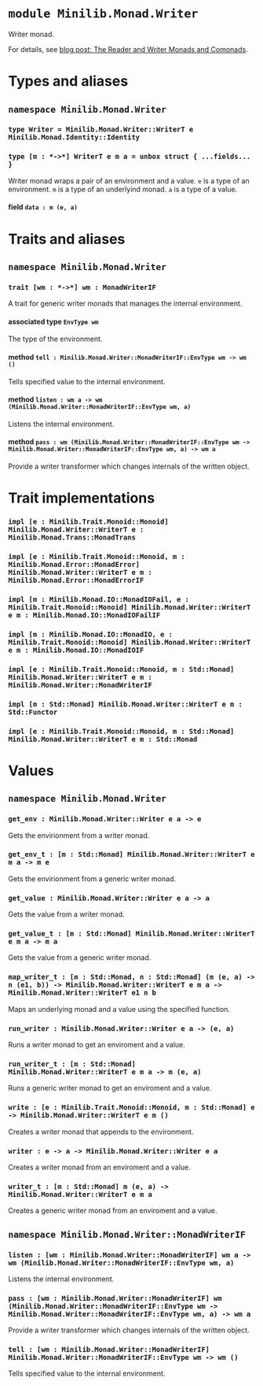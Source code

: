 # `module Minilib.Monad.Writer`

Writer monad.

For details, see [blog post: The Reader and Writer Monads and Comonads](https://www.olivierverdier.com/posts/2014/12/31/reader-writer-monad-comonad/).

# Types and aliases

## `namespace Minilib.Monad.Writer`

### `type Writer = Minilib.Monad.Writer::WriterT e Minilib.Monad.Identity::Identity`

### `type [m : *->*] WriterT e m a = unbox struct { ...fields... }`

Writer monad wraps a pair of an environment and a value.
`e` is a type of an environment.
`m` is a type of an underlyind monad.
`a` is a type of a value.

#### field `data : m (e, a)`

# Traits and aliases

## `namespace Minilib.Monad.Writer`

### `trait [wm : *->*] wm : MonadWriterIF`

A trait for generic writer monads that manages the internal environment.

#### associated type `EnvType wm`

The type of the environment.

#### method `tell : Minilib.Monad.Writer::MonadWriterIF::EnvType wm -> wm ()`

Tells specified value to the internal environment.

#### method `listen : wm a -> wm (Minilib.Monad.Writer::MonadWriterIF::EnvType wm, a)`

Listens the internal environment.

#### method `pass : wm (Minilib.Monad.Writer::MonadWriterIF::EnvType wm -> Minilib.Monad.Writer::MonadWriterIF::EnvType wm, a) -> wm a`

Provide a writer transformer which changes internals of the written object.

# Trait implementations

### `impl [e : Minilib.Trait.Monoid::Monoid] Minilib.Monad.Writer::WriterT e : Minilib.Monad.Trans::MonadTrans`

### `impl [e : Minilib.Trait.Monoid::Monoid, m : Minilib.Monad.Error::MonadError] Minilib.Monad.Writer::WriterT e m : Minilib.Monad.Error::MonadErrorIF`

### `impl [m : Minilib.Monad.IO::MonadIOFail, e : Minilib.Trait.Monoid::Monoid] Minilib.Monad.Writer::WriterT e m : Minilib.Monad.IO::MonadIOFailIF`

### `impl [m : Minilib.Monad.IO::MonadIO, e : Minilib.Trait.Monoid::Monoid] Minilib.Monad.Writer::WriterT e m : Minilib.Monad.IO::MonadIOIF`

### `impl [e : Minilib.Trait.Monoid::Monoid, m : Std::Monad] Minilib.Monad.Writer::WriterT e m : Minilib.Monad.Writer::MonadWriterIF`

### `impl [m : Std::Monad] Minilib.Monad.Writer::WriterT e m : Std::Functor`

### `impl [e : Minilib.Trait.Monoid::Monoid, m : Std::Monad] Minilib.Monad.Writer::WriterT e m : Std::Monad`

# Values

## `namespace Minilib.Monad.Writer`

### `get_env : Minilib.Monad.Writer::Writer e a -> e`

Gets the envirionment from a writer monad.

### `get_env_t : [m : Std::Monad] Minilib.Monad.Writer::WriterT e m a -> m e`

Gets the envirionment from a generic writer monad.

### `get_value : Minilib.Monad.Writer::Writer e a -> a`

Gets the value from a writer monad.

### `get_value_t : [m : Std::Monad] Minilib.Monad.Writer::WriterT e m a -> m a`

Gets the value from a generic writer monad.

### `map_writer_t : [m : Std::Monad, n : Std::Monad] (m (e, a) -> n (e1, b)) -> Minilib.Monad.Writer::WriterT e m a -> Minilib.Monad.Writer::WriterT e1 n b`

Maps an underlying monad and a value using the specified function.

### `run_writer : Minilib.Monad.Writer::Writer e a -> (e, a)`

Runs a writer monad to get an enviroment and a value.

### `run_writer_t : [m : Std::Monad] Minilib.Monad.Writer::WriterT e m a -> m (e, a)`

Runs a generic writer monad to get an enviroment and a value.

### `write : [e : Minilib.Trait.Monoid::Monoid, m : Std::Monad] e -> Minilib.Monad.Writer::WriterT e m ()`

Creates a writer monad that appends to the environment.

### `writer : e -> a -> Minilib.Monad.Writer::Writer e a`

Creates a writer monad from an enviroment and a value.

### `writer_t : [m : Std::Monad] m (e, a) -> Minilib.Monad.Writer::WriterT e m a`

Creates a generic writer monad from an enviroment and a value.

## `namespace Minilib.Monad.Writer::MonadWriterIF`

### `listen : [wm : Minilib.Monad.Writer::MonadWriterIF] wm a -> wm (Minilib.Monad.Writer::MonadWriterIF::EnvType wm, a)`

Listens the internal environment.

### `pass : [wm : Minilib.Monad.Writer::MonadWriterIF] wm (Minilib.Monad.Writer::MonadWriterIF::EnvType wm -> Minilib.Monad.Writer::MonadWriterIF::EnvType wm, a) -> wm a`

Provide a writer transformer which changes internals of the written object.

### `tell : [wm : Minilib.Monad.Writer::MonadWriterIF] Minilib.Monad.Writer::MonadWriterIF::EnvType wm -> wm ()`

Tells specified value to the internal environment.